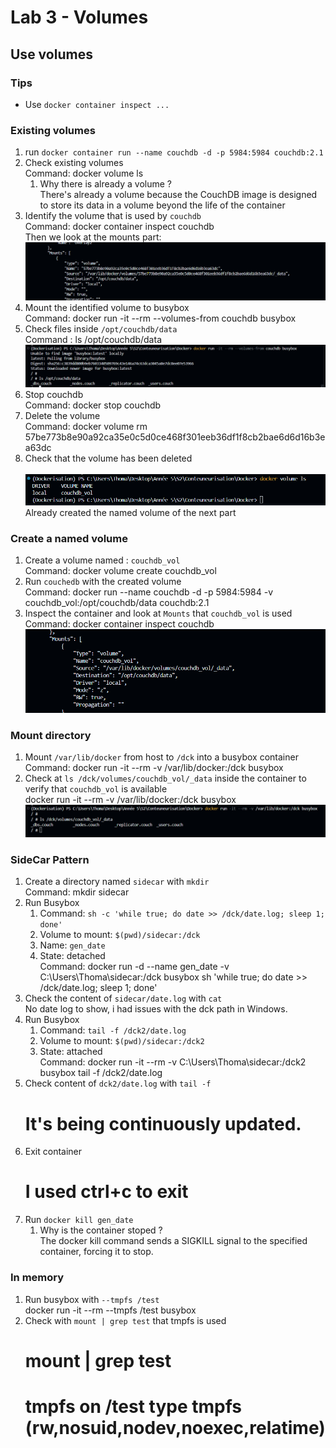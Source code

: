 # Lab 3 - Volumes

## Use volumes

### Tips

- Use `docker container inspect ...`

### Existing volumes

1. run `docker container run --name couchdb -d -p 5984:5984 couchdb:2.1`
2. Check existing volumes<br>
Command: docker volume ls
   1. Why there is already a volume ?<br>
   There's already a volume because the CouchDB image is designed to store its data in a volume beyond the life of the container
3. Identify the volume that is used by `couchdb`<br>
Command: docker container inspect couchdb<br>
Then we look at the mounts part: 
![alt text](image.png)
4. Mount the identified volume to busybox<br>
Command: docker run -it --rm --volumes-from couchdb busybox
5. Check files inside `/opt/couchdb/data`<br>
Command : ls /opt/couchdb/data
![alt text](image-1.png)
6. Stop couchdb<br>
Command: docker stop couchdb
7. Delete the volume<br>
Command: docker volume rm 57be773b8e90a92ca35e0c5d0ce468f301eeb36df1f8cb2bae6d6d16b3ea63dc
8. Check that the volume has been deleted<br><br>
![alt text](image-2.png)<br>
Already created the named volume of the next part

### Create a named volume

1. Create a volume named : `couchdb_vol`<br>
Command: docker volume create couchdb_vol
2. Run `couchedb` with the created volume<br>
Command: docker run --name couchdb -d -p 5984:5984 -v couchdb_vol:/opt/couchdb/data couchdb:2.1
3. Inspect the container and look at `Mounts` that `couchdb_vol` is used<br>
Command: docker container inspect couchdb<br>
![alt text](image-4.png)

### Mount directory

1. Mount `/var/lib/docker` from host to `/dck` into a busybox container <br>
Command: docker run -it --rm -v /var/lib/docker:/dck busybox
2. Check at `ls /dck/volumes/couchdb_vol/_data` inside the container to verify that `couchdb_vol` is available<br>
docker run -it --rm -v /var/lib/docker:/dck busybox<br>
![alt text](image-5.png)

### SideCar Pattern

1. Create a directory named `sidecar` with `mkdir`<br>
Command: mkdir sidecar
2. Run Busybox
   1. Command: `sh -c 'while true; do date >> /dck/date.log; sleep 1; done'`
   2. Volume to mount: `$(pwd)/sidecar:/dck`
   3. Name: `gen_date`
   4. State: detached<br>
Command: docker run -d --name gen_date -v C:\Users\Thoma\sidecar:/dck  busybox sh 'while true; do date >> /dck/date.log; sleep 1; done' 
3. Check the content of `sidecar/date.log` with `cat`<br>
No date log to show, i had issues with the dck path in Windows.
4. Run Busybox
   1. Command: `tail -f /dck2/date.log`
   2. Volume to mount: `$(pwd)/sidecar:/dck2`
   3. State: attached<br>
   Command: docker run -it --rm -v C:\Users\Thoma\sidecar:/dck2 busybox tail -f /dck2/date.log
5. Check content of `dck2/date.log` with `tail -f`
   #  It's being continuously updated.
6. Exit container
   # I used ctrl+c to exit
7. Run `docker kill gen_date`
   1. Why is the container stoped ?<br>
   The docker kill command sends a SIGKILL signal to the specified container, forcing it to stop.

### In memory 

1. Run busybox with `--tmpfs /test`<br>
docker run -it --rm --tmpfs /test busybox
2. Check with `mount | grep test` that tmpfs is used 
   # mount | grep test
   # tmpfs on /test type tmpfs (rw,nosuid,nodev,noexec,relatime)

